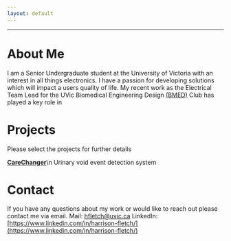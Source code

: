 ```yaml
---
layout: default
---
```

---
# About Me
I am a Senior Undergraduate student at the University of Victoria with an interest in all things electronics. I have a passion for developing solutions which will impact a users quality of life. My recent work as the Electrical Team Lead for the UVic Biomedical Engineering Design [(BMED)](https://www.uvicbmedesign.com/) Club has played a key role in 

# Projects
Please select the projects for further details

[**CareChanger**](./pages/carechanger.html)\n
Urinary void event detection system 


 
# Contact 
If you have any questions about my work or would like to reach out please contact me via email.
Mail: hfletch@uvic.ca
LinkedIn: [https://www.linkedin.com/in/harrison-fletch/](https://www.linkedin.com/in/harrison-fletch/)
